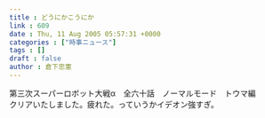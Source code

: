 ```yaml
---
title : どうにかこうにか
link : 609
date : Thu, 11 Aug 2005 05:57:31 +0000
categories : ["時事ニュース"]
tags : []
draft : false
author : 倉下忠憲
---
```


第三次スーパーロボット大戦α　全六十話　ノーマルモード　トウマ編<BR>クリアいたしました。疲れた。っていうかイデオン強すぎ。<br><br>
